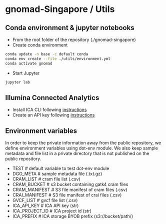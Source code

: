 # gnomad-Singapore / Utils

## Conda environment & jupyter notebooks

* From the root folder of the repository (./gnomad-singapore)
* Create conda environment

```sh
conda update -n base -c default conda
conda env create --file ./utils/environment.yml
conda activate gnomad
```

* Start Jupyter

```sh
jupyter lab
```

## Illumina Connected Analytics

* Install ICA CLI following [instructions](https://help.ica.illumina.com/command-line-interface/cli-installation)
* Create an API key following [instructions](https://help.ica.illumina.com/get-started/gs-getstarted#api-keys)

## Environment variables

In order to keep the private information away from the public repository, we define environment variables using dot-env module. We also keep sample metadata and file list in a private directory that is not published on the public repository.

* TEST # default variable to test dot-env module
* DGO_META # sample metadata file (.txt.gz)
* CRAM_LIST # cram file list (.csv)
* CRAM_BUCKET # s3 bucket containing gatk4 cram files
* CRAM_MANIFEST # S3 file manifest of cram files (.csv)
* CRAI_MANIFEST # S3 file manifest of crai files (.csv)
* GVCF_LIST # gvcf file list (.csv)
* ICA_API_KEY # ICA API key (str)
* ICA_PROJECT_ID # ICA project id (str)
* ICA_PREFIX # ICA storage BYOB prefix (s3://bucket/path/)
